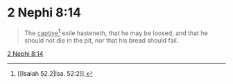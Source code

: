 # 2 Nephi 8:14

> The <u>captive</u>[^a] exile hasteneth, that he may be loosed, and that he should not die in the pit, nor that his bread should fail.

[2 Nephi 8:14](https://www.churchofjesuschrist.org/study/scriptures/bofm/2-ne/8?lang=eng&id=p14#p14)


[^a]: [[Isaiah 52.2|Isa. 52:2]].  
